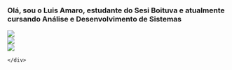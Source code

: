<H3> Olá, sou o Luis Amaro, estudante do Sesi Boituva e atualmente cursando Análise e Desenvolvimento de Sistemas</H3>
 <div style="width: 100px;">
    <div>
        <img src="https://encrypted-tbn0.gstatic.com/images?q=tbn:ANd9GcSBQ3zD3tNqC3Ae5jenDOlpK-zd66CR6nHdOg&s">
    </div>
    <div>
         <img src="https://encrypted-tbn0.gstatic.com/images?q=tbn:ANd9GcSBQ3zD3tNqC3Ae5jenDOlpK-zd66CR6nHdOg&s">
    </div>
    <div>
         <img src="https://encrypted-tbn0.gstatic.com/images?q=tbn:ANd9GcSBQ3zD3tNqC3Ae5jenDOlpK-zd66CR6nHdOg&s">
     
    </div>
</div>
